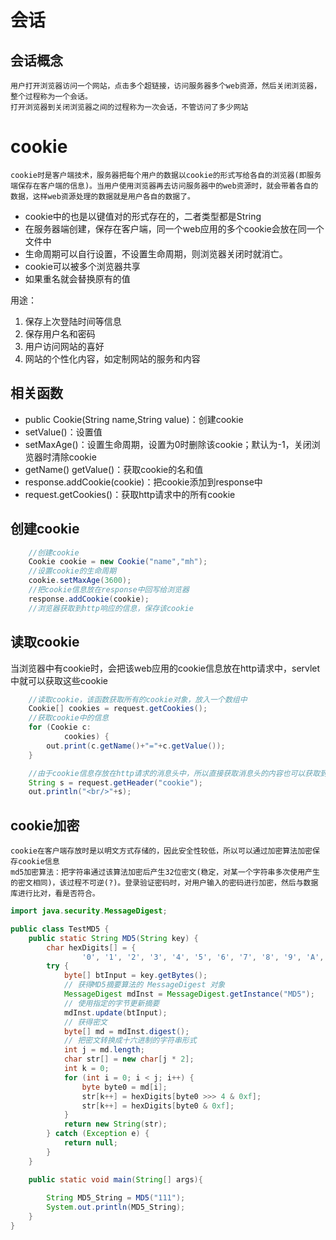 # 会话

## 会话概念
    用户打开浏览器访问一个网站，点击多个超链接，访问服务器多个web资源，然后关闭浏览器，整个过程称为一个会话。
    打开浏览器到关闭浏览器之间的过程称为一次会话，不管访问了多少网站

# cookie
    cookie时是客户端技术，服务器把每个用户的数据以cookie的形式写给各自的浏览器(即服务端保存在客户端的信息)。当用户使用浏览器再去访问服务器中的web资源时，就会带着各自的数据，这样web资源处理的数据就是用户各自的数据了。
* cookie中的也是以键值对的形式存在的，二者类型都是String
* 在服务器端创建，保存在客户端，同一个web应用的多个cookie会放在同一个文件中
* 生命周期可以自行设置，不设置生命周期，则浏览器关闭时就消亡。
* cookie可以被多个浏览器共享
* 如果重名就会替换原有的值

用途：
1. 保存上次登陆时间等信息
2. 保存用户名和密码
3. 用户访问网站的喜好
4. 网站的个性化内容，如定制网站的服务和内容

## 相关函数
* public Cookie(String name,String value)：创建cookie
* setValue()：设置值
* setMaxAge()：设置生命周期，设置为0时删除该cookie；默认为-1，关闭浏览器时清除cookie
* getName() getValue()：获取cookie的名和值
* response.addCookie(cookie)：把cookie添加到response中
* request.getCookies()：获取http请求中的所有cookie

## 创建cookie
```java
    //创建cookie
    Cookie cookie = new Cookie("name","mh");
    //设置cookie的生命周期
    cookie.setMaxAge(3600);
    //把cookie信息放在response中回写给浏览器
    response.addCookie(cookie);
    //浏览器获取到http响应的信息，保存该cookie
```
## 读取cookie
当浏览器中有cookie时，会把该web应用的cookie信息放在http请求中，servlet中就可以获取这些cookie
```java
    //读取cookie，该函数获取所有的cookie对象，放入一个数组中
    Cookie[] cookies = request.getCookies();
    //获取cookie中的信息
    for (Cookie c:
            cookies) {
        out.print(c.getName()+"="+c.getValue());
    }

    //由于cookie信息存放在http请求的消息头中，所以直接获取消息头的内容也可以获取到cookie的信息
    String s = request.getHeader("cookie");
    out.println("<br/>"+s);
```

## cookie加密
    cookie在客户端存放时是以明文方式存储的，因此安全性较低，所以可以通过加密算法加密保存cookie信息
    md5加密算法：把字符串通过该算法加密后产生32位密文(稳定，对某一个字符串多次使用产生的密文相同)，该过程不可逆(?)。登录验证密码时，对用户输入的密码进行加密，然后与数据库进行比对，看是否符合。
```java
import java.security.MessageDigest;

public class TestMD5 {
    public static String MD5(String key) {
        char hexDigits[] = {
                '0', '1', '2', '3', '4', '5', '6', '7', '8', '9', 'A', 'B', 'C', 'D', 'E', 'F'};
        try {
            byte[] btInput = key.getBytes();
            // 获得MD5摘要算法的 MessageDigest 对象
            MessageDigest mdInst = MessageDigest.getInstance("MD5");
            // 使用指定的字节更新摘要
            mdInst.update(btInput);
            // 获得密文
            byte[] md = mdInst.digest();
            // 把密文转换成十六进制的字符串形式
            int j = md.length;
            char str[] = new char[j * 2];
            int k = 0;
            for (int i = 0; i < j; i++) {
                byte byte0 = md[i];
                str[k++] = hexDigits[byte0 >>> 4 & 0xf];
                str[k++] = hexDigits[byte0 & 0xf];
            }
            return new String(str);
        } catch (Exception e) {
            return null;
        }
    }

    public static void main(String[] args){
        
        String MD5_String = MD5("111");
        System.out.println(MD5_String);
    }
}
```